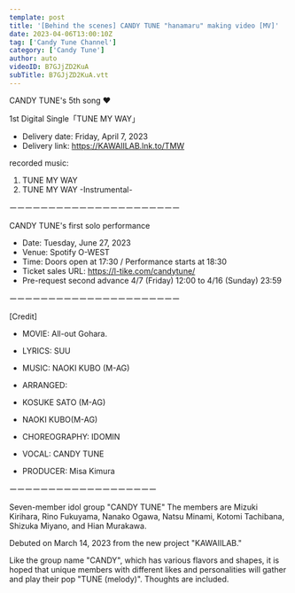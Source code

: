 ```yaml
---
template: post
title: '[Behind the scenes] CANDY TUNE "hanamaru" making video [MV]'
date: 2023-04-06T13:00:10Z
tag: ['Candy Tune Channel']
category: ['Candy Tune']
author: auto 
videoID: B7GJjZD2KuA
subTitle: B7GJjZD2KuA.vtt
---
```

CANDY TUNE's 5th song ❤︎

1st Digital Single「TUNE MY WAY」
- Delivery date: Friday, April 7, 2023
- Delivery link: https://KAWAIILAB.lnk.to/TMW

recorded music:

1. TUNE MY WAY
2. TUNE MY WAY -Instrumental-

ーーーーーーーーーーーーーーーーーーーーーー

CANDY TUNE's first solo performance

- Date: Tuesday, June 27, 2023
- Venue: Spotify O-WEST
- Time: Doors open at 17:30 / Performance starts at 18:30
- Ticket sales URL: https://l-tike.com/candytune/
- Pre-request second advance 4/7 (Friday) 12:00 to 4/16 (Sunday) 23:59

ーーーーーーーーーーーーーーーーーーーーーー

[Credit]
- MOVIE: All-out Gohara.
- LYRICS: SUU
- MUSIC: NAOKI KUBO (M-AG)
- ARRANGED:
- KOSUKE SATO (M-AG)
- NAOKI KUBO(M-AG)

- CHOREOGRAPHY: IDOMIN
- VOCAL: CANDY TUNE
- PRODUCER: Misa Kimura

ーーーーーーーーーーーーーーーーーーー

Seven-member idol group "CANDY TUNE" The members are Mizuki Kirihara, Rino Fukuyama, Nanako Ogawa, Natsu Minami, Kotomi Tachibana, Shizuka Miyano, and Hian Murakawa.

Debuted on March 14, 2023 from the new project "KAWAIILAB."

Like the group name "CANDY", which has various flavors and shapes, it is hoped that unique members with different likes and personalities will gather and play their pop "TUNE (melody)". Thoughts are included.